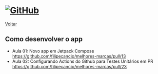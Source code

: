 # [![GitHub](https://user-images.githubusercontent.com/13178261/162545383-b9ef42d9-ceef-42ad-a5a0-3ff39da83a46.png)](https://github.com/filipecancio/melhores-marcas)

[Voltar](https://github.com/filipecancio/melhores-marcas)

## Como desenvolver o app
- Aula 01: Novo app em Jetpack Compose https://github.com/filipecancio/melhores-marcas/pull/13
- Aula 02: Configurando Actions do Github para Testes Unitários em PR https://github.com/filipecancio/melhores-marcas/pull/23
